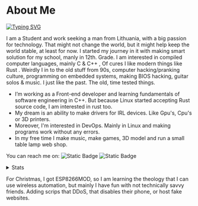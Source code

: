 # About Me

[![Typing SVG](https://readme-typing-svg.demolab.com?font=Fira+Code&pause=1000&color=FF8C00&center=true&vCenter=true&width=435&lines=I+am+Justinas+Stank%C5%ABnas;Software+Developer%2C+Game+Developer;BackEnd+Developer%2C+3D+Art's;Computer+Grathics%2C+Automation;And+Shell+Scripts)](https://git.io/typing-svg)

I am a Student and work seeking a man from Lithuania, with a big passion for technology. That might not change the world, but it might help keep the world stable, at least for now. I started my journey in it with making smart solution for my school, manly in 12th. Grade. I am interested in compiled computer languages, mainly C & C++ , Of cures I like modern things like Rust . Weirdly I in to the old stuff from 90s, computer hacking/pranking culture, programming on embedded systems, making BIOS hacking, guitar solos & music. I just like the past. The old, time tested things.

* I’m working as a Front-end developer and learning fundamentals of software engineering in C++. But because Linux started accepting Rust source code, I am interested in rust too.
* My dream is an ability to make drivers for IRL devices. Like Gpu's, Cpu's or 3D printers.
* Moreover, I'm interested in DevOps. Mainly in Linux and making programs work without any errors.
* In my free time I make music, make games, 3D model and run a small table lamp web shop.

You can reach me on:
![Static Badge](https://img.shields.io/badge/linkedin-Find%20me-0077B5?style=flat)
![Static Badge](https://img.shields.io/badge/My%20email-%20IamJustStan%40hotmail.com-f28500?style=flat)

<details>

<summary>Stats</summary>

[![Justinas's GitHub stats-Dark](https://github-readme-stats.vercel.app/api?username=justpause&show_icons=true&include_all_commits=true&theme=slateorange&hide_border=false#gh-dark-mode-only)](https://github.com/justpause)
[![Justinas's GitHub stats-Light](https://github-readme-stats.vercel.app/api?username=justpause&show_icons=true&include_all_commits=true&theme=vue#gh-light-mode-only)](https://github.com/justpause)

[![Justinas's GitHub stats-Dark](https://github-readme-stats.vercel.app/api/top-langs/?username=justpause&include_all_commits&langs_count=8&theme=slateorange#gh-dark-mode-only)](https://github.com/justpause)
[![Justinas's GitHub stats-Light](https://github-readme-stats.vercel.app/api/top-langs/?username=justpause&include_all_commits&langs_count=8&theme=vue#gh-light-mode-only)](https://github.com/justpause)

</details>

For Christmas, I got ESP8266MOD, so I am learning the theology that I can use wireless automation, but mainly I have fun with not technically savvy friends. Adding scrips that DDoS, that disables their phone, or host fake websites.
